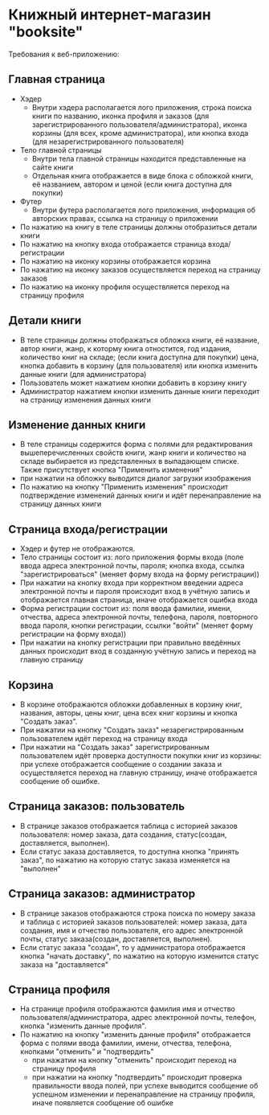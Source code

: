 # Книжный интернет-магазин "booksite"

Требования к веб-приложению:

## Главная страница
* Хэдер 
  * Внутри хэдера располагается лого приложения, строка поиска книги по названию, иконка профиля и заказов (для зарегистрированного пользователя/администратора), иконка корзины (для всех, кроме администратора), или кнопка входа (для незарегистрированного пользователя)
* Тело главной страницы
  * Внутри тела главной страницы находится представленные на сайте книги
  * Отдельная книга отображается в виде блока с обложкой книги, её названием, автором и ценой (если книга доступна для покупки)
* Футер
  * Внутри футера располагается лого приложения, информация об авторских правах, ссылка на страницу о приложении
* По нажатию на книгу в теле страницы должны отобразиться детали книги
* По нажатию на кнопку входа отображается страница входа/регистрации
* По нажатию на иконку корзины отображается корзина
* По нажатию на иконку заказов осуществляется переход на страницу заказов
* По нажатию на иконку профиля осуществляется переход на страницу профиля

## Детали книги
* В теле страницы должны отображаться обложка книги, её название, автор книги, жанр, к которму книга отностится, год издания, количество книг на складе; (если книга доступна для покупки) цена, кнопка добавить в корзину (для пользователя) или кнопка изменить данные книги (для администратора)
* Пользователь может нажатием кнопки добавить в корзину книгу
* Администратор нажатием кнопки изменить данные книги переходит на страницу изменения данных книги

## Изменение данных книги
* В теле страницы содержится форма с полями для редактирования вышеперечисленных свойств книги, жанр книги и количество на складе выбирается из представленных в выпадающем списке. Также присутствует кнопка "Применить изменения"
* при нажатии на обложку выводится диалог загрузки изображения
* По нажатию на кнопку "Применить изменения" происходит подтверждение изменений данных книги и идёт перенаправление на страницу данных книги

## Cтраница входа/регистрации
* Хэдер и футер не отображаются. 
* Тело страницы состоит из: лого приложения 
  формы входа (поле ввода адреса электронной почты, пароля; кнопка входа, ссылка "зарегистрироваться" (меняет форму входа на форму регистрации))
* При нажатии на кнопку входа при корректном введении адреса электронной почты и пароля происходит вход в учётную запись и отображается главная страница, иначе отображается ошибка входа
* Форма регистрации состоит из: поля ввода фамилии, имени, отчества, адреса электронной почты, телефона, пароля, повторного ввода пароля, кнопки регистрации, ссылки "войти" (меняет форму регистрации на форму входа))
* При нажатии на кнопку регистрации при правильно введённых данных происходит вход в созданную учётную запись и переход на главную страницу

## Корзина
* В корзине отображаются обложки добавленных в корзину книг, названия, авторы, цены книг, цена всех книг корзины и кнопка "Создать заказ".
* При нажатии на кнопку "Создать заказ" незарегистрированным пользователем идёт переход на страницу входа
* При нажатии на "Создать заказ" зарегистрированным пользователем идёт проверка доступности покупки книг из корзины: при успехе отображается сообщение о создании заказа и осуществляется переход на главную страницу, иначе отображается сообщение об ошибке.

## Страница заказов: пользователь
* В странице заказов отображается таблица с историей заказов пользователя: номер заказа, дата создания, статус(создан, доставляется, выполнен).
* Если статус заказа доставляется, то доступна кнопка "принять заказ", по нажатию на которую статус заказа изменяется на "выполнен"

## Страница заказов: администратор
* В странице заказов отображаются строка поиска по номеру заказа и таблица с историей заказов пользователей: номер заказа, дата создания, имя и отчество пользователя, его адрес электронной почты, статус заказа(создан, доставляется, выполнен).
* Если статус заказа "создан", то у администратора отображается кнопка "начать доставку", по нажатию на которую изменится статус заказа на "доставляется"

## Страница профиля
* На странице профиля отображаются фамилия имя и отчество пользователя/администратора, адрес электронной почты, телефон, кнопка "изменить данные профиля".
* По нажатию на кнопку "изменить данные профиля" отображается форма с полями ввода фамилии, имени, отчества, телефона, кнопками "отменить" и "подтвердить"
  * при нажатии на кнопку "отменить" происходит переход на страницу профиля
  * при нажатии на кнопку "подтвердить" происходит проверка правильности ввода полей, при успехе выводится сообщение об успешном изменении и перенаправление на страницу профиля, иначе появляется сообщение об ошибке